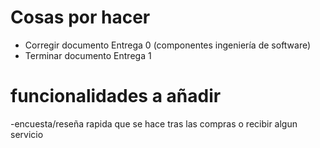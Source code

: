 # Cosas por hacer

  - Corregir documento Entrega 0 (componentes ingeniería de software)
  - Terminar documento Entrega 1

# funcionalidades a añadir
  -encuesta/reseña  rapida que se hace tras las compras o recibir algun servicio

